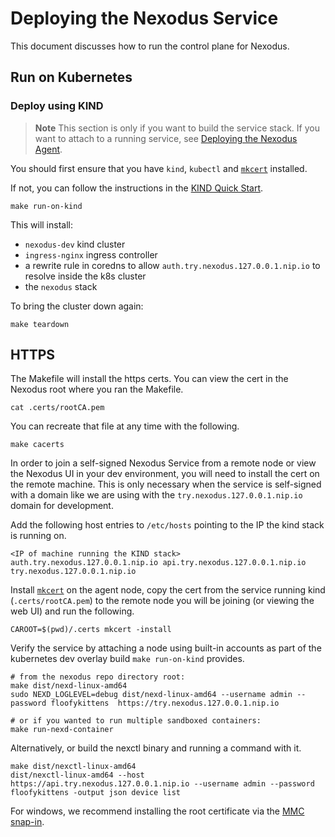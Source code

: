 # Deploying the Nexodus Service

This document discusses how to run the control plane for Nexodus.

## Run on Kubernetes

### Deploy using KIND

> **Note**
> This section is only if you want to build the service stack. If you want to attach to a running service, see [Deploying the Nexodus Agent](../user-guide/user-guide.md#deploying-the-nexodus-agent).

You should first ensure that you have `kind`, `kubectl` and [`mkcert`](https://github.com/FiloSottile/mkcert) installed.

If not, you can follow the instructions in the [KIND Quick Start](https://kind.sigs.k8s.io/docs/user/quick-start/).

```console
make run-on-kind
```

This will install:

- `nexodus-dev` kind cluster
- `ingress-nginx` ingress controller
- a rewrite rule in coredns to allow `auth.try.nexodus.127.0.0.1.nip.io` to resolve inside the k8s cluster
- the `nexodus` stack

To bring the cluster down again:

```console
make teardown
```

## HTTPS

The Makefile will install the https certs. You can view the cert in the Nexodus root where you ran the Makefile.

```console
cat .certs/rootCA.pem
```

You can recreate that file at any time with the following.

```console
make cacerts
```

In order to join a self-signed Nexodus Service from a remote node or view the Nexodus UI in your dev environment, you will need to install the cert on the remote machine. This is only necessary when the service is self-signed with a domain like we are using with the `try.nexodus.127.0.0.1.nip.io` domain for development.

Add the following host entries to `/etc/hosts` pointing to the IP the kind stack is running on.

```console
<IP of machine running the KIND stack> auth.try.nexodus.127.0.0.1.nip.io api.try.nexodus.127.0.0.1.nip.io try.nexodus.127.0.0.1.nip.io
```

Install [`mkcert`](https://github.com/FiloSottile/mkcert) on the agent node, copy the cert from the service running kind (`.certs/rootCA.pem`) to the remote node you will be joining (or viewing the web UI) and run the following.

```console
CAROOT=$(pwd)/.certs mkcert -install
```

Verify the service by attaching a node using built-in accounts as part of the kubernetes dev overlay build `make run-on-kind` provides.

```console
# from the nexodus repo directory root:
make dist/nexd-linux-amd64
sudo NEXD_LOGLEVEL=debug dist/nexd-linux-amd64 --username admin --password floofykittens  https://try.nexodus.127.0.0.1.nip.io

# or if you wanted to run multiple sandboxed containers:
make run-nexd-container
```

Alternatively, or build the nexctl binary and running a command with it.

```console
make dist/nexctl-linux-amd64
dist/nexctl-linux-amd64 --host https://api.try.nexodus.127.0.0.1.nip.io --username admin --password floofykittens -output json device list
```

For windows, we recommend installing the root certificate via the [MMC snap-in](https://learn.microsoft.com/en-us/troubleshoot/windows-server/windows-security/install-imported-certificates#import-the-certificate-into-the-local-computer-store).
